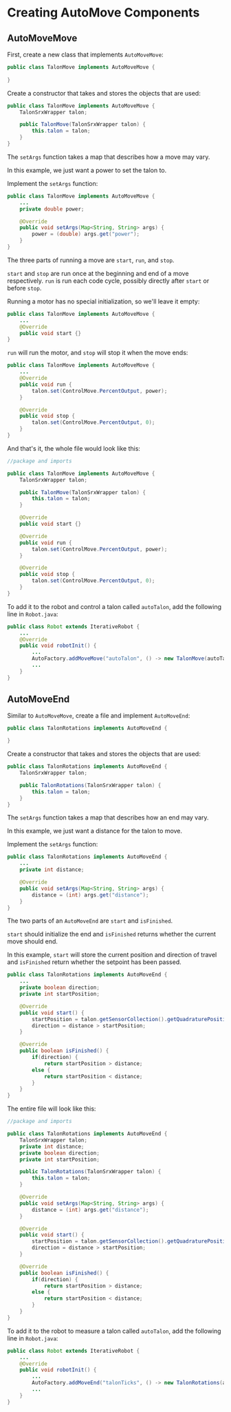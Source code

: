 # Creating AutoMove Components

## AutoMoveMove
First, create a new class that implements `AutoMoveMove`:
```java
public class TalonMove implements AutoMoveMove {
    
}
```
Create a constructor that takes and stores the objects that are used:
```java
public class TalonMove implements AutoMoveMove {
    TalonSrxWrapper talon;

    public TalonMove(TalonSrxWrapper talon) {
        this.talon = talon;
    }
}
```
The `setArgs` function takes a map that describes how a move may vary.

In this example, we just want a power to set the talon to.

Implement the `setArgs` function:
```java
public class TalonMove implements AutoMoveMove {
    ...
    private double power;

    @Override
    public void setArgs(Map<String, String> args) {
        power = (double) args.get("power");
    }
}
```
The three parts of running a move are `start`, `run`, and `stop`.

`start` and `stop` are run once at the beginning and end of a move respectively.
`run` is run each code cycle, possibly directly after `start` or before `stop`.

Running a motor has no special initialization, so we'll leave it empty:
```java
public class TalonMove implements AutoMoveMove {
    ...
    @Override
    public void start {}
}
```
`run` will run the motor, and `stop` will stop it when the move ends:
```java
public class TalonMove implements AutoMoveMove {
    ...
    @Override
    public void run {
        talon.set(ControlMove.PercentOutput, power);
    }

    @Override
    public void stop {
        talon.set(ControlMove.PercentOutput, 0);
    }
}
```
And that's it, the whole file would look like this:
```java
//package and imports

public class TalonMove implements AutoMoveMove {
    TalonSrxWrapper talon;

    public TalonMove(TalonSrxWrapper talon) {
        this.talon = talon;
    }

    @Override
    public void start {}

    @Override
    public void run {
        talon.set(ControlMove.PercentOutput, power);
    }

    @Override
    public void stop {
        talon.set(ControlMove.PercentOutput, 0);
    }
}
```
To add it to the robot and control a talon called
`autoTalon`, add the following line in `Robot.java`:
```java
public class Robot extends IterativeRobot {
    ...
    @Override
    public void robotInit() {
        ...
        AutoFactory.addMoveMove("autoTalon", () -> new TalonMove(autoTalon));
        ...
    }
}
```
## AutoMoveEnd
Similar to `AutoMoveMove`, create a file and implement `AutoMoveEnd`:
```java
public class TalonRotations implements AutoMoveEnd {

}
```
Create a constructor that takes and stores the objects that are used:
```java
public class TalonRotations implements AutoMoveEnd {
    TalonSrxWrapper talon;

    public TalonRotations(TalonSrxWrapper talon) {
        this.talon = talon;
    }
}
```
The `setArgs` function takes a map that describes how an end may vary.

In this example, we just want a distance for the talon to move.

Implement the `setArgs` function:
```java
public class TalonRotations implements AutoMoveEnd {
    ...
    private int distance;

    @Override
    public void setArgs(Map<String, String> args) {
        distance = (int) args.get("distance");
    }
}
```
The two parts of an `AutoMoveEnd` are `start` and `isFinished`.

`start` should initialize the end and `isFinished` returns
whether the current move should end.

In this example, `start` will store the current position and direction of travel
and `isFinished` return whether the setpoint has been passed.
```java
public class TalonRotations implements AutoMoveEnd {
    ...
    private boolean direction;
    private int startPosition;

    @Override
    public void start() {
        startPosition = talon.getSensorCollection().getQuadraturePosition();
        direction = distance > startPosition;
    }

    @Override
    public boolean isFinished() {
        if(direction) {
            return startPosition > distance;
        else {
            return startPosition < distance;
        }
    }
}
```
The entire file will look like this:
```java
//package and imports

public class TalonRotations implements AutoMoveEnd {
    TalonSrxWrapper talon;
    private int distance;
    private boolean direction;
    private int startPosition;

    public TalonRotations(TalonSrxWrapper talon) {
        this.talon = talon;
    }

    @Override
    public void setArgs(Map<String, String> args) {
        distance = (int) args.get("distance");
    }

    @Override
    public void start() {
        startPosition = talon.getSensorCollection().getQuadraturePosition();
        direction = distance > startPosition;
    }

    @Override
    public boolean isFinished() {
        if(direction) {
            return startPosition > distance;
        else {
            return startPosition < distance;
        }
    }
}
```
To add it to the robot to measure a talon called `autoTalon`, add the following
line in `Robot.java`:
```java
public class Robot extends IterativeRobot {
    ...
    @Override
    public void robotInit() {
        ...
        AutoFactory.addMoveEnd("talonTicks", () -> new TalonRotations(autoTalon));
        ...
    }
}
```
